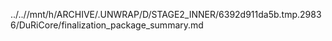 ../..//mnt/h/ARCHIVE/.UNWRAP/D/STAGE2_INNER/6392d911da5b.tmp.29836/DuRiCore/finalization_package_summary.md